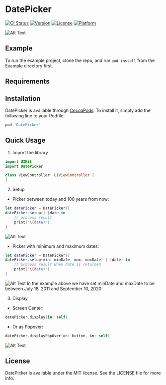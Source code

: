 # DatePicker

[![CI Status](https://img.shields.io/travis/amirshayegh/DatePicker.svg?style=flat)](https://travis-ci.org/amirshayegh/DatePicker)
[![Version](https://img.shields.io/cocoapods/v/DatePicker.svg?style=flat)](https://cocoapods.org/pods/DatePicker)
[![License](https://img.shields.io/cocoapods/l/DatePicker.svg?style=flat)](https://cocoapods.org/pods/DatePicker)
[![Platform](https://img.shields.io/cocoapods/p/DatePicker.svg?style=flat)](https://cocoapods.org/pods/DatePicker)

![Alt Text](https://github.com/AmirShayegh/DatePicker/blob/master/ReadmeFiles/Full.PNG)

## Example

To run the example project, clone the repo, and run `pod install` from the Example directory first.

## Requirements

## Installation

DatePicker is available through [CocoaPods](https://cocoapods.org). To install
it, simply add the following line to your Podfile:

```ruby
pod 'DatePicker'
```

## Quick Usage

1) Import the library

```Swift
import UIKit
import DatePicker

class ViewController: UIViewController {
}
```

2) Setup

- Picker between today and 100 years from now:

```Swift
let datePicker = DatePicker()
datePicker.setup() {date in
	// process result
	print("\(date)")
}
```

![Alt Text](https://github.com/AmirShayegh/DatePicker/blob/master/ReadmeFiles/DatePicker1.gif)

- Picker with minimum and maximum dates:

```Swift
let datePicker = DatePicker()
datePicker.setup(min: minDate, max: maxDate) { (date) in
	// process result when date is returned
	print("\(date)")
}
```

![Alt Text](https://github.com/AmirShayegh/DatePicker/blob/master/ReadmeFiles/DatePicker1.gif)
In the example above we have set minDate and maxDate to be between July 18, 2011 and September 10, 2020

3) Display

- Screen Center:
```Swift
datePicker.display(in: self)
```

- Or as Popover:
```Swift
datePicker.displayPopOver(on: button, in: self)
```

![Alt Text](https://github.com/AmirShayegh/DatePicker/blob/master/ReadmeFiles/Popover.jpg)


## License

DatePicker is available under the MIT license. See the LICENSE file for more info.
